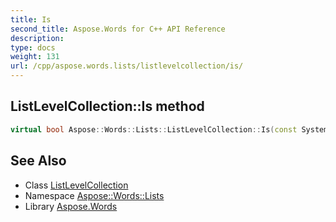 ```yaml
---
title: Is
second_title: Aspose.Words for C++ API Reference
description: 
type: docs
weight: 131
url: /cpp/aspose.words.lists/listlevelcollection/is/
---
```

## ListLevelCollection::Is method




```cpp
virtual bool Aspose::Words::Lists::ListLevelCollection::Is(const System::TypeInfo &target) const override
```

## See Also

* Class [ListLevelCollection](../)
* Namespace [Aspose::Words::Lists](../../)
* Library [Aspose.Words](../../../)
